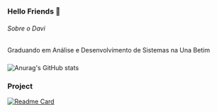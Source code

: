 ### Hello Friends 👋

###### Sobre o Davi

Graduando em Análise e Desenvolvimento de Sistemas na Una Betim


###
![Anurag's GitHub stats](https://github-readme-stats.vercel.app/api?username=diasdavizin=contribs,prs)

### Project
[![Readme Card](https://github-readme-stats.vercel.app/api/pin/?username=anuraghazra&repo=github-readme-stats)](https://github.com/anuraghazra/github-readme-stats)
